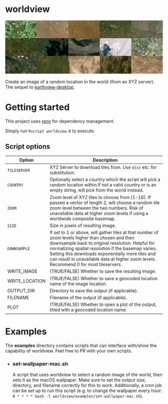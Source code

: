 # worldview

![Banner](images/composite2.png)

Create an image of a random location in the world (from an XYZ server). The sequel to [earthview-desktop](https://github.com/ryan-mooore/earthview-desktop).

# Getting started

This project uses [renv](https://rstudio.github.io/renv/articles/renv.html) for dependency management.

Simply run `Rscript worldview.R` to execute.

## Script options

| Option         | Description                                                                                                                                                                                                                                                                                                                                             |
| -------------- | ------------------------------------------------------------------------------------------------------------------------------------------------------------------------------------------------------------------------------------------------------------------------------------------------------------------------------------------------------- |
| `TILESERVER`   | XYZ Server to download tiles from. Use `${x}` etc. for substitution.                                                                                                                                                                                                                                                                                    |
| `COUNTRY`      | Optionally select a country which the script will pick a random location within.If not a valid country or is an empty string, will pick from the world instead.                                                                                                                                                                                         |
| `ZOOM`         | Zoom level of XYZ tiles to choose from (1-16). If passed a vector of length 2, will choose a random tile zoom level between the two numbers. Risk of unavailable data at higher zoom levels if using a worldwide composite basemap.                                                                                                                     |
| `SIZE`         | Size in pixels of resulting image.                                                                                                                                                                                                                                                                                                                      |
| `DOWNSAMPLE`   | If set to 1 or above, will gather tiles at that number of zoom levels higher than chosen and then downsample back to original resolution. Helpful for normalizing spatial resolution if the basemap varies. Setting this downloads exponentially more tiles and can result in unavailable data at higher zoom levels. Recommend 0 for most tileservers. |
| WRITE_IMAGE    | (TRUE/FALSE) Whether to save the resulting image.                                                                                                                                                                                                                                                                                                       |
| WRITE_LOCATION | (TRUE/FALSE) Whether to save a geocoded location name of the image location.                                                                                                                                                                                                                                                                            |
| OUTPUT_DIR     | Directory to save the output (if applicable).                                                                                                                                                                                                                                                                                                           |
| FILENAME       | Filename of the output (if applicable).                                                                                                                                                                                                                                                                                                                 |
| PLOT           | (TRUE/FALSE) Whether to open a plot of the output, titled with a geocoded location name.                                                                                                                                                                                                                                                                |

# Examples

The **examples** directory contains scripts that can interface with/show the capability of worldview. Feel free to PR with your own scripts.

- ### set-wallpaper-mac.sh
  A script that uses worldview to select a random image of the world, then sets it as the macOS wallpaper. Make sure to set the output size, directory, and filename correctly for this to work. Additionally, a cron job can be set up to run this script (e.g. to change the wallpaper every hour: `0 * * * * bash -l worldview/examples/set-wallpaper-mac.sh`).
